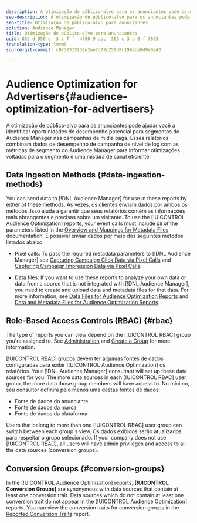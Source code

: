 ```yaml
---
description: A otimização de público-alvo para os anunciantes pode ajudar você a identificar oportunidades de desempenho potencial para segmentos do Audience Manager nas campanhas de mídia paga. Esses relatórios combinam dados de desempenho de campanha de nível de log com as métricas de segmento do Audience Manager para informar otimizações voltadas para o segmento e uma mistura de canal eficiente.
seo-description: A otimização de público-alvo para os anunciantes pode ajudar você a identificar oportunidades de desempenho potencial para segmentos do Audience Manager nas campanhas de mídia paga. Esses relatórios combinam dados de desempenho de campanha de nível de log com as métricas de segmento do Audience Manager para informar otimizações voltadas para o segmento e uma mistura de canal eficiente.
seo-title: Otimização de público-alvo para anunciantes
solution: Audience Manager
title: Otimização de público-alvo para anunciantes
uuid: 852 d 550 e -3 c 7 f -4750-9 abc -365 c 3 a 6 f 7883
translation-type: tm+mt
source-git-commit: c9737315132e2ae7d72c250d8c196abe8d9e0e43

---
```



# Audience Optimization for Advertisers{#audience-optimization-for-advertisers}

A otimização de público-alvo para os anunciantes pode ajudar você a identificar oportunidades de desempenho potencial para segmentos do Audience Manager nas campanhas de mídia paga. Esses relatórios combinam dados de desempenho de campanha de nível de log com as métricas de segmento do Audience Manager para informar otimizações voltadas para o segmento e uma mistura de canal eficiente.

## Data Ingestion Methods {#data-ingestion-methods}

You can send data to [!DNL Audience Manager] for use in these reports by either of these methods. Às vezes, os clientes enviam dados por ambos os métodos. Isso ajuda a garantir que seus relatórios contêm as informações mais abrangentes e precisas sobre um visitante. To use the [!UICONTROL Audience Optimization] reports, your event calls must include *all* of the parameters listed in the [Overview and Mappings for Metadata Files](../../../reporting/audience-optimization-reports/metadata-files-intro/metadata-file-overview.md) documentation. É possível enviar dados por meio dos seguintes métodos listados abaixo.

* Pixel calls: To pass the required metadata parameters to [!DNL Audience Manager] see [Capturing Campaign Click Data via Pixel Calls](../../../integration/media-data-integration/click-data-pixels.md) and [Capturing Campaign Impression Data via Pixel Calls](../../../integration/media-data-integration/impression-data-pixels.md).

* Data files: If you want to use these reports to analyze your own data or data from a source that is not integrated with [!DNL Audience Manager], you need to create and upload data and metadata files for that data. For more information, see [Data Files for Audience Optimization Reports](../../../reporting/audience-optimization-reports/metadata-files-intro/datafiles-intro.md) and [Data and Metadata Files for Audience Optimization Reports](../../../reporting/audience-optimization-reports/metadata-files-intro/metadata-files-intro.md).

## Role-Based Access Controls (RBAC) {#rbac}

The type of reports you can view depend on the [!UICONTROL RBAC] group you&#39;re assigned to. See [Administration](../../../features/administration/administration-overview.md) and [Create a Group](../../../features/administration/administration-overview.md#create-group) for more information.

[!UICONTROL RBAC] grupos devem ter algumas fontes de dados configuradas para exibir [!UICONTROL Audience Optimization] os relatórios. Your [!DNL Audience Manager] consultant will set up these data sources for you. The more data sources in each [!UICONTROL RBAC] user group, the more data those group members will have access to. No mínimo, seu consultor definirá pelo menos uma destas fontes de dados:

* Fonte de dados do anunciante
* Fonte de dados da marca
* Fonte de dados da plataforma

Users that belong to more than one [!UICONTROL RBAC] user group can switch between each group&#39;s view. Os dados exibidos serão atualizados para respeitar o grupo selecionado. If your company does not use [!UICONTROL RBAC], all users will have admin privileges and access to all the data sources (conversion groups).

## Conversion Groups {#conversion-groups}

In the [!UICONTROL Audience Optimization] reports, **[!UICONTROL Conversion Groups]** are synonymous with data sources that contain at least one conversion trait. Data sources which do not contain at least one conversion trait do not appear in the [!UICONTROL Audience Optimization] reports. You can view the conversion traits for conversion groups in the [Reported Conversion Traits](../../../reporting/audience-optimization-reports/aor-advertisers/reported-conversion-traits.md) report.

